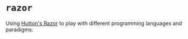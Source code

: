 # `razor`

Using [Hutton's
Razor](https://stackoverflow.com/questions/17870864/where-is-huttons-razor-first-defined)
to play with different programming languages and paradigms.
